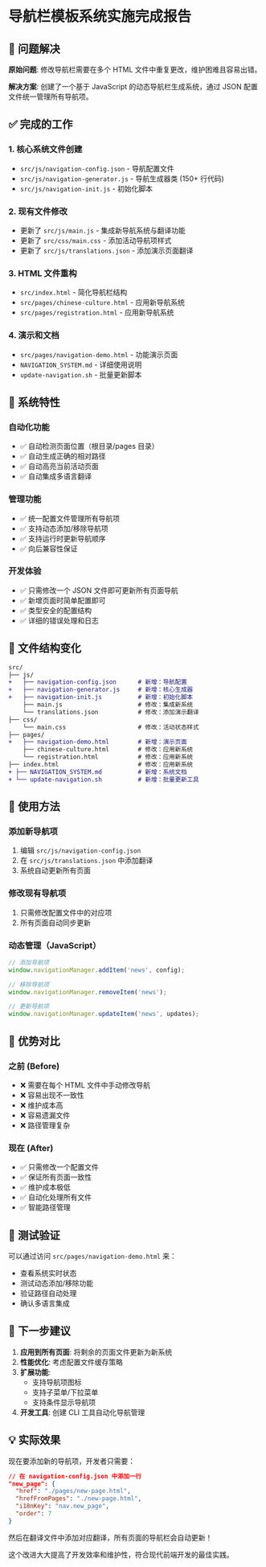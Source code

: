 # 导航栏模板系统实施完成报告

## 🎯 问题解决

**原始问题**: 修改导航栏需要在多个 HTML 文件中重复更改，维护困难且容易出错。

**解决方案**: 创建了一个基于 JavaScript 的动态导航栏生成系统，通过 JSON 配置文件统一管理所有导航项。

## ✅ 完成的工作

### 1. 核心系统文件创建

- `src/js/navigation-config.json` - 导航配置文件
- `src/js/navigation-generator.js` - 导航生成器类 (150+ 行代码)
- `src/js/navigation-init.js` - 初始化脚本

### 2. 现有文件修改

- 更新了 `src/js/main.js` - 集成新导航系统与翻译功能
- 更新了 `src/css/main.css` - 添加活动导航项样式
- 更新了 `src/js/translations.json` - 添加演示页面翻译

### 3. HTML 文件重构

- `src/index.html` - 简化导航栏结构
- `src/pages/chinese-culture.html` - 应用新导航系统
- `src/pages/registration.html` - 应用新导航系统

### 4. 演示和文档

- `src/pages/navigation-demo.html` - 功能演示页面
- `NAVIGATION_SYSTEM.md` - 详细使用说明
- `update-navigation.sh` - 批量更新脚本

## 🚀 系统特性

### 自动化功能

- ✅ 自动检测页面位置（根目录/pages 目录）
- ✅ 自动生成正确的相对路径
- ✅ 自动高亮当前活动页面
- ✅ 自动集成多语言翻译

### 管理功能

- ✅ 统一配置文件管理所有导航项
- ✅ 支持动态添加/移除导航项
- ✅ 支持运行时更新导航顺序
- ✅ 向后兼容性保证

### 开发体验

- ✅ 只需修改一个 JSON 文件即可更新所有页面导航
- ✅ 新增页面时简单配置即可
- ✅ 类型安全的配置结构
- ✅ 详细的错误处理和日志

## 📁 文件结构变化

```diff
src/
├── js/
+   ├── navigation-config.json      # 新增：导航配置
+   ├── navigation-generator.js     # 新增：核心生成器
+   ├── navigation-init.js          # 新增：初始化脚本
    ├── main.js                     # 修改：集成新系统
    └── translations.json           # 修改：添加演示翻译
├── css/
    └── main.css                    # 修改：活动状态样式
├── pages/
+   ├── navigation-demo.html        # 新增：演示页面
    ├── chinese-culture.html        # 修改：应用新系统
    └── registration.html           # 修改：应用新系统
├── index.html                      # 修改：应用新系统
+ ├── NAVIGATION_SYSTEM.md          # 新增：系统文档
+ └── update-navigation.sh          # 新增：批量更新工具
```

## 🔧 使用方法

### 添加新导航项

1. 编辑 `src/js/navigation-config.json`
2. 在 `src/js/translations.json` 中添加翻译
3. 系统自动更新所有页面

### 修改现有导航项

1. 只需修改配置文件中的对应项
2. 所有页面自动同步更新

### 动态管理（JavaScript）

```javascript
// 添加导航项
window.navigationManager.addItem('news', config);

// 移除导航项
window.navigationManager.removeItem('news');

// 更新导航项
window.navigationManager.updateItem('news', updates);
```

## 🎁 优势对比

### 之前 (Before)

- ❌ 需要在每个 HTML 文件中手动修改导航
- ❌ 容易出现不一致性
- ❌ 维护成本高
- ❌ 容易遗漏文件
- ❌ 路径管理复杂

### 现在 (After)

- ✅ 只需修改一个配置文件
- ✅ 保证所有页面一致性
- ✅ 维护成本极低
- ✅ 自动化处理所有文件
- ✅ 智能路径管理

## 🔬 测试验证

可以通过访问 `src/pages/navigation-demo.html` 来：

- 查看系统实时状态
- 测试动态添加/移除功能
- 验证路径自动处理
- 确认多语言集成

## 🚀 下一步建议

1. **应用到所有页面**: 将剩余的页面文件更新为新系统
2. **性能优化**: 考虑配置文件缓存策略
3. **扩展功能**:
   - 支持导航项图标
   - 支持子菜单/下拉菜单
   - 支持条件显示导航项
4. **开发工具**: 创建 CLI 工具自动化导航管理

## 💡 实际效果

现在要添加新的导航项，开发者只需要：

```json
// 在 navigation-config.json 中添加一行
"new_page": {
  "href": "./pages/new-page.html",
  "hrefFromPages": "./new-page.html",
  "i18nKey": "nav.new_page",
  "order": 7
}
```

然后在翻译文件中添加对应翻译，所有页面的导航栏会自动更新！

这个改进大大提高了开发效率和维护性，符合现代前端开发的最佳实践。

